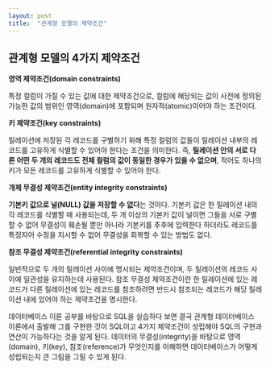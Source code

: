 ```yaml
---
layout: post
title:  "관계형 모델의 제약조건"
---
```


## 관계형 모델의 4가지 제약조건

**영역 제약조건(domain constraints)**

  특정 컬럼이 가질 수 있는 값에 대한 제약조건으로, 컬럼에 해당되는 값이 사전에 정의된 가능한 값의 범위인 영역(domain)에 포함되며 원자적(atomic)이어야 하는 조건이다.

**키 제약조건(key constraints)**

  릴레이션에 저장된 각 레코드를 구별하기 위해 특정 컬럼의 값들이 릴레이션 내부의 레코드를 고유하게 식별할 수 있어야 한다는 조건을 의미한다. 즉, **릴레이션 안의 서로 다른 어떤 두 개의 레코드도 전체 컬럼의 값이 동일한 경우가 있을 수 없으며**, 적어도 하나의 키가 모든 레코드를 고유하게 식별할 수 있어야 한다.

**개체 무결성 제약조건(entity integrity constraints)**

  **기본키 값으로 널(NULL) 값을 저장할 수 없다**는 것이다. 기본키 값은 한 릴레이션 내의 각 레코드를 식별할 때 사용되는데, 두 개 이상의 기본키 값이 널이면 그들을 서로 구별할 수 없어 무결성이 훼손될 뿐만 아니라 기본키를 추후에 입력한다 하더라도 레코드를 특정지어 수정을 지시할 수 없어 무결성을 회복할 수 있는 방법도 없다.

**참조 무결성 제약조건(referential integrity constraints)**

  일반적으로 두 개의 릴레이션 사이에 명시되는 제약조건이며, 두 릴레이션의 레코드 사이에 일관성을 유지하는데 사용된다. 참조 무결성 제약조건이란 한 릴레이션에 있는 레코드가 다른 릴레이션에 있는 레코드를 참조하려면 반드시 참조되는 레코드가 해당 릴레이션 내에 있어야 하는 제약조건을 명시한다.

  데이터베이스 이론 공부를 바탕으로 SQL을 실습하다 보면 결국 관계형 데이터베이스 이론에서 출발해 그를 구현한 것이 SQL이고 4가지 제약조건이 성립해야 SQL의 구현과 연산이 가능하다는 것을 알게 된다. 데이터의 무결성(integrity)을 바탕으로 영역(domain), 키(key), 참조(reference)가 무엇인지를 이해하면 데이터베이스가 어떻게 성립되는지 큰 그림을 그릴 수 있게 된다. 
